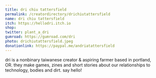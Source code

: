 ```yaml
---
title: dri chiu tattersfield
permalink: /creatordirectory/drichiutattersfield
name: dri chiu tattersfield
itch: https://hellodri.itch.io
shop:
twitter: plant_a_dri
gumroad: https://gumroad.com/dri
photo: drichiutattersfield.jpeg
donationlink: https://paypal.me/andriatattersfield
---
```

dri is a nonbinary taiwanese creator & aspiring farmer based in portland, OR. they make games, zines and short stories about our relationships to technology, bodies and dirt. say hello!